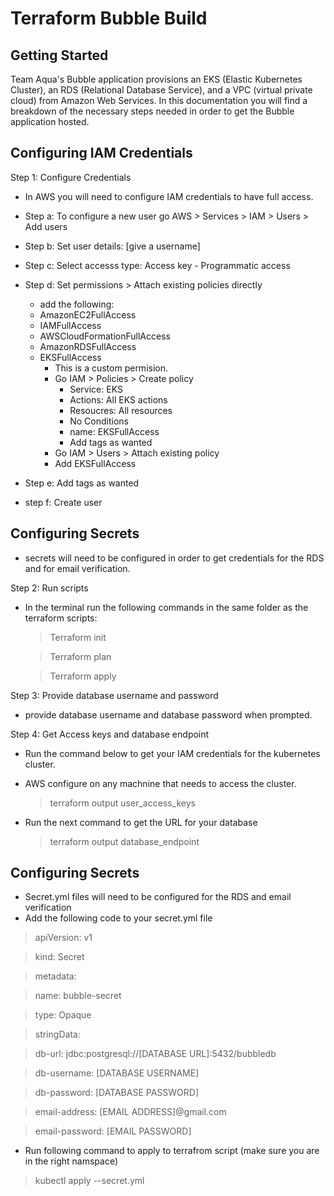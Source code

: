 # Terraform Bubble Build

## Getting Started

Team Aqua's Bubble application provisions an EKS (Elastic Kubernetes Cluster), an RDS (Relational Database Service), and a VPC (virtual private cloud) from Amazon Web Services. In this documentation you will find a breakdown of the necessary steps needed in order to get the Bubble application hosted.

## Configuring IAM Credentials

Step 1: Configure Credentials
 * In AWS you will need to configure IAM credentials to have full access. 
  * Step a: To configure a new user go AWS > Services > IAM > Users > Add users
   *  Step b: Set user details: [give a username]
   *  Step c: Select accesss type: Access key - Programmatic access
   *  Step d: Set permissions > Attach existing policies directly
       *  add the following:
         * AmazonEC2FullAccess
         * IAMFullAccess
         * AWSCloudFormationFullAccess
         * AmazonRDSFullAccess
         * EKSFullAccess 
       	   * This is a custom permision. 
       	   * Go IAM > Policies > Create policy
       	     * Service: EKS  
       	     * Actions: All EKS actions
       	     * Resoucres: All resources
       	     * No Conditions
       	     * name: EKSFullAccess
       	     * Add tags as wanted
       	   * Go IAM > Users > Attach existing policy
       	   * Add EKSFullAccess
       	   
   * Step e: Add tags as wanted
   * step f: Create user
 
## Configuring Secrets
* secrets will need to be configured in order to get credentials for the RDS and for email verification.
  
  
Step 2: Run scripts
  * In the terminal run the following commands in the same folder as the terraform scripts:
    > Terraform init
    
    > Terraform plan
    
    > Terraform apply
    
    
Step 3: Provide database username and password
  * provide database username and database password when prompted.
  
  
Step 4: Get Access keys and database endpoint
  * Run the command below to get your IAM credentials for the kubernetes cluster.
  * AWS configure on any machnine that needs to access the cluster.
    > terraform output user_access_keys
   
  * Run the next command to get the URL for your database
    > terraform output database_endpoint
  
  
## Configuring Secrets

* Secret.yml files will need to be configured for the RDS and email verification
* Add the following code to your secret.yml file

> apiVersion: v1

> kind: Secret

> metadata:

  > name: bubble-secret
  
> type: Opaque

> stringData:

  > db-url: jdbc:postgresql://[DATABASE URL]:5432/bubbledb
  
  > db-username: [DATABASE USERNAME]
  
  > db-password: [DATABASE PASSWORD]
  
  > email-address: [EMAIL ADDRESS]@gmail.com
  
  > email-password: [EMAIL PASSWORD]
 
 
 * Run following command to apply to terrafrom script (make sure you are in the right namspace)
 
 > kubectl apply --secret.yml
  




